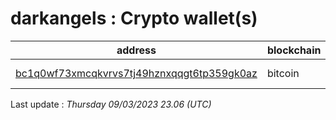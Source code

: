 # darkangels : Crypto wallet(s)

| address | blockchain | Balance |
|---|---|---|
| [bc1q0wf73xmcqkvrvs7tj49hznxqqgt6tp359gk0az](https://www.blockchain.com/explorer/addresses/btc/bc1q0wf73xmcqkvrvs7tj49hznxqqgt6tp359gk0az) | bitcoin | $ 1514101 |

Last update : _Thursday 09/03/2023 23.06 (UTC)_

